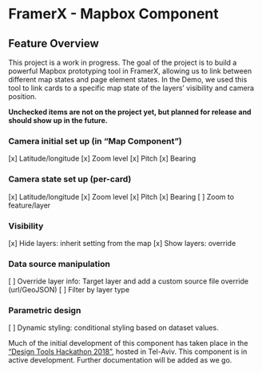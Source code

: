 # FramerX - Mapbox Component

## Feature Overview
This project is a work in progress.
The goal of the project is to build a powerful Mapbox prototyping tool in FramerX, allowing us to link between different map states and page element states.
In the Demo, we used this tool to link cards to a specific map state of the layers’ visibility and camera position.

**Unchecked items are not on the project yet, but planned for release and should show up in the future.**
### Camera initial set up (in “Map Component”)
[x] Latitude/longitude 
[x] Zoom level
[x] Pitch
[x] Bearing
### Camera state set up (per-card)
[x] Latitude/longitude 
[x] Zoom level
[x] Pitch
[x] Bearing
[ ] Zoom to feature/layer
### Visibility
[x] Hide layers: inherit setting from the map
[x] Show layers: override
### Data source manipulation
[ ] Override layer info: Target layer and add a custom source file override (url/GeoJSON)
[ ] Filter by layer type 
### Parametric design
[ ] Dynamic styling: conditional styling based on dataset values.

Much of the initial development of this component has taken place in the [“Design Tools Hackathon 2018”](https://www.designtoolstlv.com/), hosted in Tel-Aviv.
This component is in active development.
Further documentation will be added as we go.
